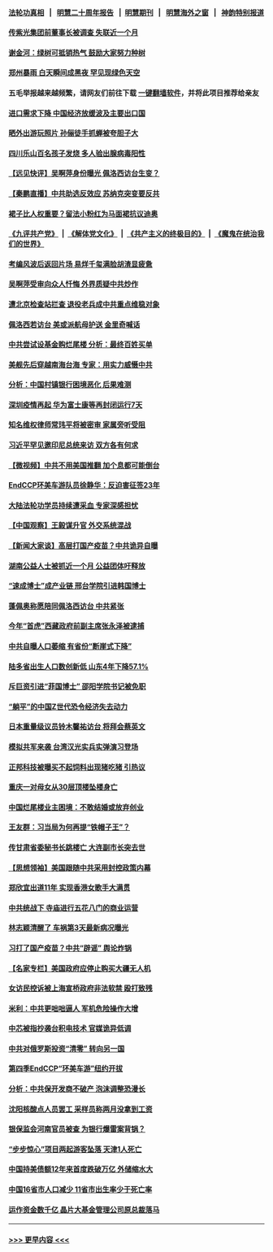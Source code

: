 #### [法轮功真相](https://github.com/gfw-breaker/truth/blob/master/README.md?t=0) &nbsp;&nbsp;|&nbsp;&nbsp; [明慧二十周年报告](https://github.com/gfw-breaker/mh-reports/blob/master/README.md?t=0) &nbsp;&nbsp;|&nbsp;&nbsp;[明慧期刊](https://github.com/gfw-breaker/mh-qikan) &nbsp;&nbsp;|&nbsp;&nbsp; [明慧海外之窗](https://github.com/gfw-breaker/mh-news/blob/master/README.md?t=0) &nbsp;&nbsp;|&nbsp;&nbsp; [神韵特别报道](https://github.com/gfw-breaker/mh-news/blob/master/shenyun.md?t=0)
#### [传紫光集团前董事长被调查 失联近一个月](../pages/nsc413/n13789182.md?t=07261601) 
#### [谢金河：绿树可抵销热气 鼓励大家努力种树](../pages/nsc413/n13789080.md?t=07261601) 
#### [郑州暴雨 白天瞬间成黑夜 罕见现绿色天空](../pages/nsc413/n13789119.md?t=07261601) 
#### 五毛举报越来越频繁，请网友们前往下载 [一键翻墙软件](https://github.com/gfw-breaker/ssr-accounts)，并将此项目推荐给亲友
#### [进口需求下降 中国经济放缓波及主要出口国](../pages/nsc413/n13789134.md?t=07261601) 
#### [晒外出游玩照片 孙俪徒手抓蝉被夸胆子大](../pages/nsc413/n13788965.md?t=07261601) 
#### [四川乐山百名孩子发烧 多人验出腺病毒阳性](../pages/nsc413/n13789043.md?t=07261601) 
#### [【远见快评】吴啊萍身份曝光 佩洛西访台生变？](../pages/nsc413/n13788954.md?t=07261601) 
#### [【秦鹏直播】中共助选反效应 苏纳克突变要反共](../pages/nsc413/n13788943.md?t=07261601) 
#### [裙子比人权重要？留法小粉红为马面裙抗议迪奥](../pages/nsc413/n13788697.md?t=07261601) 
#### [《九评共产党》](https://github.com/begood0513/9ping.md/blob/master/README.md) &nbsp;|&nbsp; [《解体党文化》](../../../../jtdwh.md/blob/master/README.md)  &nbsp;|&nbsp; [《共产主义的终极目的》](../../../../gczydzjmd.md/blob/master/README.md) &nbsp;|&nbsp; [《魔鬼在统治我们的世界》](../../../../mgztzwmdsj.md/blob/master/README.md) 
#### [考编风波后返回片场 易烊千玺满脸胡渣显疲惫](../pages/nsc413/n13788895.md?t=07261601) 
#### [吴啊萍受审向众人忏悔 外界质疑中共炒作](../pages/nsc413/n13788870.md?t=07261601) 
#### [遭北京检查站拦查 退役老兵成中共重点维稳对象](../pages/nsc413/n13788855.md?t=07261601) 
#### [佩洛西若访台 美或派航母护送 金里奇喊话](../pages/nsc413/n13788861.md?t=07261601) 
#### [中共尝试设基金购烂尾楼 分析：最终百姓买单](../pages/nsc413/n13788699.md?t=07261601) 
#### [美舰先后穿越南海台海 专家：用实力威慑中共](../pages/nsc413/n13788800.md?t=07261601) 
#### [分析：中国村镇银行困境恶化 后果难测](../pages/nsc413/n13788846.md?t=07261601) 
#### [深圳疫情再起 华为富士康等再封闭运行7天](../pages/nsc413/n13788829.md?t=07261601) 
#### [知名维权律师常玮平将被密审 家属旁听受阻](../pages/nsc413/n13788728.md?t=07261601) 
#### [习近平罕见邀印尼总统来访 双方各有何求](../pages/nsc413/n13788818.md?t=07261601) 
#### [【微视频】中共不用美国推翻 加个息都可能倒台](../pages/nsc413/n13788822.md?t=07261601) 
#### [EndCCP环美车游队员徐静华：反迫害征签23年](../pages/nsc413/n13788398.md?t=07261601) 
#### [大陆法轮功学员持续遭采血 专家深感担忧](../pages/nsc413/n13787897.md?t=07261601) 
#### [【中国观察】王毅谋升官 外交系统混战](../pages/nsc413/n13788737.md?t=07261601) 
#### [【新闻大家谈】高层打国产疫苗？中共诡异自曝](../pages/nsc413/n13788755.md?t=07261601) 
#### [湖南公益人士被抓近一个月 公益团体吁释放](../pages/nsc413/n13788595.md?t=07261601) 
#### [“速成博士”成产业链 邢台学院引进韩国博士](../pages/nsc413/n13788691.md?t=07261601) 
#### [蓬佩奥称愿陪同佩洛西访台 中共紧张](../pages/nsc413/n13788600.md?t=07261601) 
#### [今年“首虎”西藏政府前副主席张永泽被逮捕](../pages/nsc413/n13788610.md?t=07261601) 
#### [中共自曝人口萎缩 有省份“断崖式下降”](../pages/nsc413/n13788597.md?t=07261601) 
#### [陆多省出生人口数创新低 山东4年下降57.1%](../pages/nsc413/n13788552.md?t=07261601) 
#### [斥巨资引进“菲国博士” 邵阳学院书记被免职](../pages/nsc413/n13788495.md?t=07261601) 
#### [“躺平”的中国Z世代恐令经济失去动力](../pages/nsc413/n13788503.md?t=07261601) 
#### [日本重量级议员铃木馨祐访台 将拜会蔡英文](../pages/nsc413/n13788531.md?t=07261601) 
#### [模拟共军来袭 台湾汉光实兵实弹演习登场](../pages/nsc413/n13788316.md?t=07261601) 
#### [正邦科技被曝买不起饲料出现猪吃猪 引热议](../pages/nsc413/n13788392.md?t=07261601) 
#### [重庆一对母女从30层顶楼坠楼身亡](../pages/nsc413/n13788411.md?t=07261601) 
#### [中国烂尾楼业主困境：不敢结婚或放弃创业](../pages/nsc413/n13788283.md?t=07261601) 
#### [王友群：习当局为何再提“铁帽子王”？](../pages/nsc413/n13788244.md?t=07261601) 
#### [传甘肃省委秘书长跳楼亡 大连副市长突去世](../pages/nsc413/n13788331.md?t=07261601) 
#### [【思想领袖】美国跟随中共采用封控政策内幕](../pages/nsc413/n13773433.md?t=07261601) 
#### [郑欣宜出道11年 实现香港女歌手大满贯](../pages/nsc413/n13788258.md?t=07261601) 
#### [中共统战下 寺庙进行五花八门的商业运营](../pages/nsc413/n13788204.md?t=07261601) 
#### [林志颖清醒了 车祸第3天最新病况曝光](../pages/nsc413/n13788200.md?t=07261601) 
#### [习打了国产疫苗？中共“辟谣” 舆论炸锅](../pages/nsc413/n13788211.md?t=07261601) 
#### [【名家专栏】美国政府应停止购买大疆无人机](../pages/nsc413/n13788100.md?t=07261601) 
#### [女访民控诉被上海宣桥政府非法软禁 殴打致残](../pages/nsc413/n13788170.md?t=07261601) 
#### [米利：中共更咄咄逼人 军机危险操作大增](../pages/nsc413/n13788128.md?t=07261601) 
#### [中芯被指抄袭台积电技术 官媒诡异低调](../pages/nsc413/n13787259.md?t=07261601) 
#### [中共对俄罗斯投资“清零” 转向另一国](../pages/nsc413/n13788094.md?t=07261601) 
#### [第四季EndCCP“环美车游”纽约开拔](../pages/nsc413/n13788087.md?t=07261601) 
#### [分析：中共保开发商不破产 泡沫调整恐漫长](../pages/nsc413/n13788069.md?t=07261601) 
#### [沈阳核酸点人员罢工 采样员称两月没拿到工资](../pages/nsc413/n13788050.md?t=07261601) 
#### [银保监会河南官员被查 为银行爆雷案背锅？](../pages/nsc413/n13788007.md?t=07261601) 
#### [“步步惊心”项目两起游客坠落 天津1人死亡](../pages/nsc413/n13787973.md?t=07261601) 
#### [中国持美债额12年来首度跌破万亿 外储缩水大](../pages/nsc413/n13787993.md?t=07261601) 
#### [中国16省市人口减少 11省市出生率少于死亡率](../pages/nsc413/n13787976.md?t=07261601) 
#### [运作资金数千亿 晶片大基金管理公司原总裁落马](../pages/nsc413/n13787974.md?t=07261601) 

----
#### [ >>> 更早内容 <<< ](../indexes/nsc413-earlier.md)
